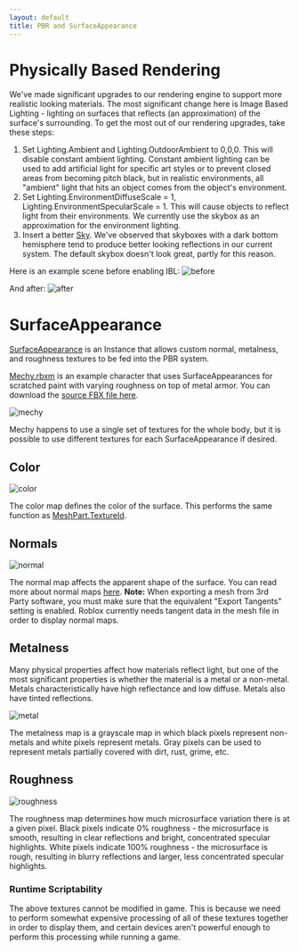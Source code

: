 ```yaml
---
layout: default
title: PBR and SurfaceAppearance
---
```


# Physically Based Rendering

We've made significant upgrades to our rendering engine to support more realistic looking materials. The most significant change here is Image Based Lighting - lighting on surfaces that reflects (an approximation) of the surface's surrounding. To get the most out of our rendering upgrades, take these steps:

1. Set Lighting.Ambient and Lighting.OutdoorAmbient to 0,0,0. This will disable constant ambient lighting. Constant ambient lighting can be used to add artificial light for specific art styles or to prevent closed areas from becoming pitch black, but in realistic environments, all "ambient" light that hits an object comes from the object's environment.
2. Set Lighting.EnvironmentDiffuseScale = 1, Lighting.EnvironmentSpecularScale = 1. This will cause objects to reflect light from their environments. We currently use the skybox as an approximation for the environment lighting.
3. Insert a better [Sky](api/class/Sky). We've observed that skyboxes with a dark bottom hemisphere tend to produce better looking reflections in our current system. The default skybox doesn't look great, partly for this reason.

Here is an example scene before enabling IBL:
![before](images/scene-no-ibl.JPG)

And after:
![after](images/scene-ibl.JPG)

# SurfaceAppearance

[SurfaceAppearance](api/class/SurfaceAppearance) is an Instance that allows custom normal, metalness, and roughness textures to be fed into the PBR system.

[Mechy.rbxm](files/Mechy.rbxm) is an example character that uses SurfaceAppearances for scratched paint with varying roughness on top of metal armor. You can download the [source FBX file here](files/S15_Mechy.fbx).

![mechy](images/mechy-surface-appearance.JPG)

Mechy happens to use a single set of textures for the whole body, but it is possible to use different textures for each SurfaceAppearance if desired.

## Color

![color](images/mechy_color.png)

The color map defines the color of the surface. This performs the same function as [MeshPart.TextureId](api/class/MeshPart).

## Normals

![normal](images/mechy_normal.png)

The normal map affects the apparent shape of the surface. You can read more about normal maps [here](https://en.wikipedia.org/wiki/Normal_mapping).
**Note:** When exporting a mesh from 3rd Party software, you must make sure that the equivalent "Export Tangents" setting is enabled. Roblox currently needs tangent data in the mesh file in order to display normal maps.

## Metalness

Many physical properties affect how materials reflect light, but one of the most significant properties is whether the material is a metal or a non-metal. Metals characteristically have high reflectance and low diffuse. Metals also have tinted reflections.

![metal](images/mechy_metal.png)

The metalness map is a grayscale map in which black pixels represent non-metals and white pixels represent metals. Gray pixels can be used to represent metals partially covered with dirt, rust, grime, etc.

## Roughness

![roughness](images/mechy_roughness.png)

The roughness map determines how much microsurface variation there is at a given pixel. Black pixels indicate 0% roughness - the microsurface is smooth, resulting in clear reflections and bright, concentrated specular highlights. White pixels indicate 100% roughness - the microsurface is rough, resulting in blurry reflections and larger, less concentrated specular highlights.

### Runtime Scriptability

The above textures cannot be modified in game. This is because we need to perform somewhat expensive processing of all of these textures together in order to display them, and certain devices aren't powerful enough to perform this processing while running a game.
